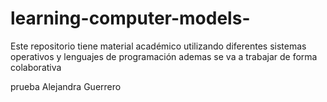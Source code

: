 # learning-computer-models-
Este repositorio tiene material académico utilizando diferentes sistemas operativos y lenguajes de programación 
ademas se va a trabajar de forma colaborativa 

prueba Alejandra Guerrero